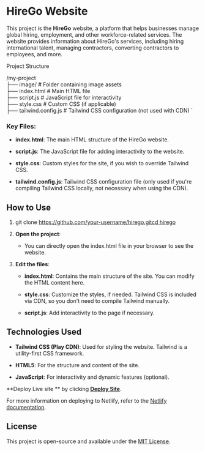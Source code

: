 HireGo Website
==============

This project is the **HireGo** website, a platform that helps businesses manage global hiring, employment, and other workforce-related services. The website provides information about HireGo's services, including hiring international talent, managing contractors, converting contractors to employees, and more.

Project Structure

/my-project    
├── image/               # Folder containing image assets    
├── index.html           # Main HTML file    
├── script.js            # JavaScript file for interactivity    
├── style.css            # Custom CSS (if applicable)    
├── tailwind.config.js   # Tailwind CSS configuration (not used with CDN)   `

### Key Files:

*   **index.html**: The main HTML structure of the HireGo website.
    
*   **script.js**: The JavaScript file for adding interactivity to the website.
    
*   **style.css**: Custom styles for the site, if you wish to override Tailwind CSS.
    
*   **tailwind.config.js**: Tailwind CSS configuration file (only used if you're compiling Tailwind CSS locally, not necessary when using the CDN).
    

How to Use
----------

1.  git clone [https://github.com/your-username/hirego.gitcd hirego](https://github.com/Foysal79/Hire-Go.git)
    
2.  **Open the project**:
    
    *   You can directly open the index.html file in your browser to see the website.
        
3.  **Edit the files**:
    
    *   **index.html**: Contains the main structure of the site. You can modify the HTML content here.
        
    *   **style.css**: Customize the styles, if needed. Tailwind CSS is included via CDN, so you don't need to compile Tailwind manually.
        
    *   **script.js**: Add interactivity to the page if necessary.
        

Technologies Used
-----------------

*   **Tailwind CSS (Play CDN)**: Used for styling the website. Tailwind is a utility-first CSS framework.
    
*   **HTML5**: For the structure and content of the site.
    
*   **JavaScript**: For interactivity and dynamic features (optional).
    

**Deploy Live  site ** by clicking [**Deploy Site**](https://sensational-selkie-8530cf.netlify.app/).
    

For more information on deploying to Netlify, refer to the [Netlify documentation](https://docs.netlify.com/).

License
-------

This project is open-source and available under the [MIT License](https://chatgpt.com/c/LICENSE).
